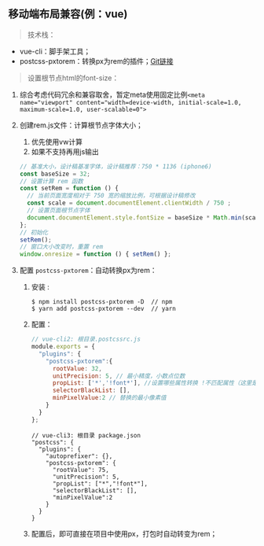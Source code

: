 ## 移动端布局兼容(例：vue)

> 技术栈：

- vue-cli：脚手架工具；
- postcss-pxtorem：转换px为rem的插件；[Git链接](https://github.com/cuth/postcss-pxtorem)

> 设置根节点html的font-size：

1. 综合考虑代码冗余和兼容取舍，暂定meta使用固定比例`<meta name="viewport" content="width=device-width, initial-scale=1.0, maximum-scale=1.0, user-scalable=0">`
2. 创建rem.js文件：计算根节点字体大小；
   1. 优先使用vw计算
   2. 如果不支持再用js输出

   ```javascript
   // 基准大小，设计稿基准字体，设计稿推荐：750 * 1136 (iphone6)
   const baseSize = 32;
   // 设置计算 rem 函数
   const setRem = function () {
     // 当前页面宽度相对于 750 宽的缩放比例，可根据设计稿修改
     const scale = document.documentElement.clientWidth / 750 ;
     // 设置页面根节点字体
     document.documentElement.style.fontSize = baseSize * Math.min(scale, 2) + 'px';
   };
   // 初始化
   setRem();
   // 窗口大小改变时，重置 rem
   window.onresize = function () { setRem() };
   ```

3. 配置 `postcss-pxtorem`：自动转换px为rem：

   1. 安装 :

      ```
      $ npm install postcss-pxtorem -D  // npm
      $ yarn add postcss-pxtorem --dev  // yarn
      ```

   2. 配置：

      ```javascript
      // vue-cli2: 根目录.postcssrc.js
      module.exports = {
        "plugins": {
          "postcss-pxtorem":{
            rootValue: 32,
            unitPrecision: 5, // 最小精度，小数点位数
            propList: ['*','!font*'], //设置哪些属性转换 !不匹配属性（这里是字体相关属性不转换）
            selectorBlackList: [],
            minPixelValue:2 // 替换的最小像素值
          }
        }
      };
      ```
      ```
      // vue-cli3: 根目录 package.json
      "postcss": {
        "plugins": {
          "autoprefixer": {},
          "postcss-pxtorem": {
            "rootValue": 75,
            "unitPrecision": 5, 
            "propList": ["*","!font*"], 
            "selectorBlackList": [],
            "minPixelValue":2 
          }
        }
      }
      ```

   3. 配置后，即可直接在项目中使用px，打包时自动转变为rem；
